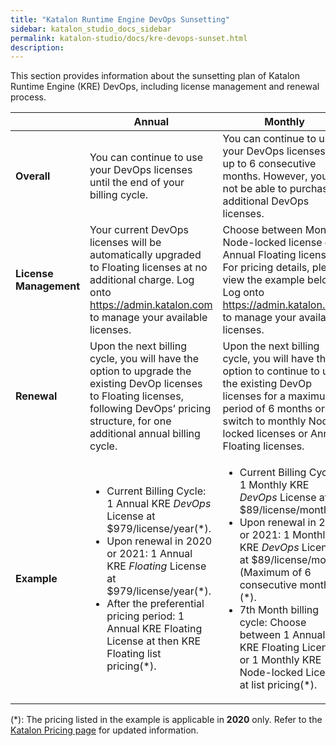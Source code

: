 ```yaml
---
title: "Katalon Runtime Engine DevOps Sunsetting"
sidebar: katalon_studio_docs_sidebar
permalink: katalon-studio/docs/kre-devops-sunset.html
description:
---
```


This section provides information about the sunsetting plan of Katalon Runtime Engine (KRE) DevOps, including license management and renewal process. 

<table>
   <thead>
      <tr>
         <th></th>
         <th><strong>Annual</strong></th>
         <th><strong>Monthly</strong></th>
      </tr>
   </thead>
   <tbody>
      <tr>
         <td><strong>Overall</strong></td>
         <td>You can continue to use your DevOps licenses until the end of your billing cycle.</td>
         <td>You can continue to use your DevOps licenses for up to 6 consecutive months. However, you will not be able to purchase additional DevOps licenses.</td>
      </tr>
      <tr>
         <td><strong>License Management</strong></td>
         <td>Your current DevOps licenses will be automatically upgraded to Floating licenses at no additional charge. Log onto <a href="https://admin.katalon.com">https://admin.katalon.com<a> to manage your available licenses.</td>
         <td>Choose between Monthly Node-locked license or Annual Floating license. For pricing details, please view the example below.  Log onto <a href="https://admin.katalon.com">https://admin.katalon.com</a> to manage your
available licenses.</td>
       </tr>
      </tr>
      <tr>
         <td><strong>Renewal</strong></td>
         <td>Upon the next billing cycle, you will have the option to upgrade the existing DevOp licenses to Floating licenses, following DevOps’ pricing structure, for one additional annual billing cycle.</td>
         <td>Upon the next billing cycle, you will have the option to continue to use the existing DevOp licenses for a maximum period of 6 months or switch to monthly Node-locked licenses or Annual Floating licenses.</td>
       </tr>
       <tr>
       <td><strong>Example</strong></td>
       <td>
        <ul>
            <li>Current Billing Cycle: 1 Annual KRE <em>DevOps</em> License at $979/license/year(*).
            <li>Upon renewal in 2020 or 2021: 1 Annual KRE <em>Floating</em> License at $979/license/year(*).
            <li>After the preferential pricing period: 1 Annual KRE Floating License at then KRE Floating list pricing(*).</li>
        </ul>
       </td>
       <td>
        <ul>
            <li>Current Billing Cycle: 1 Monthly KRE <em>DevOps</em> License at $89/license/month(*).
            <li>Upon renewal in 2020 or 2021: 1 Monthly KRE <em>DevOps</em> License at $89/license/month (Maximum of 6 consecutive months)(*).
            <li>7th Month billing cycle: Choose between 1 Annual KRE Floating License or 1 Monthly KRE Node-locked License at list pricing(*).</li>
        </ul>
        </td>
       </tr>
      </tr>
    </tbody>
</table>

(*): The pricing listed in the example is applicable in **2020** only. Refer to the [Katalon Pricing page](https://www.katalon.com/pricing/) for updated information. 
